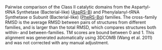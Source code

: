 Pairwise comparison of the Class II catalytic domains from the Aspartyl-tRNA Synthetase (Bacterial-like) (<a href='/class2/asp1'>AspRS-B</a>) and Phenylalanyl-tRNA Synthetase &alpha; Subunit (Bacterial-like) (<a href='/class2/phe1'>PheRS-Bα</a>) families. 
	The cross-family RMSD is the average RMSD between pairs of structures from different families, and is
	 larger than the total RMSD, which compares structures both within- and between-families. TM scores are bound between 0 and 1. 
	 This alignment was generated automatically using 3DCOMB (Wang et al. 2011) and was not corrected with any manual adjustment.
